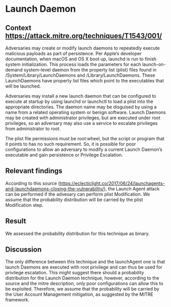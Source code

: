 # Launch Daemon 

## Context https://attack.mitre.org/techniques/T1543/001/

Adversaries may create or modify launch daemons to repeatedly execute malicious payloads as part of persistence. Per Apple’s developer documentation, when macOS and OS X boot up, launchd is run to finish system initialization. This process loads the parameters for each launch-on-demand system-level daemon from the property list (plist) files found in /System/Library/LaunchDaemons and /Library/LaunchDaemons. These LaunchDaemons have property list files which point to the executables that will be launched.

Adversaries may install a new launch daemon that can be configured to execute at startup by using launchd or launchctl to load a plist into the appropriate directories. The daemon name may be disguised by using a name from a related operating system or benign software. Launch Daemons may be created with administrator privileges, but are executed under root privileges, so an adversary may also use a service to escalate privileges from administrator to root.

The plist file permissions must be root:wheel, but the script or program that it points to has no such requirement. So, it is possible for poor configurations to allow an adversary to modify a current Launch Daemon’s executable and gain persistence or Privilege Escalation.

## Relevant findings

According to this source (https://eclecticlight.co/2017/06/24/launchagents-and-launchdaemons-closing-the-vulnerability/), the Launch Agent attack can be performed if the advesary can perform plist Modification. We assume that the probability distribution will be carried by the plist Modification step.

## Result

We assessed the probability distribution for this technique as binary.

## Discussion

The only difference between this technique and the launchAgent one is that launch Daemons are executed with root privilege and can thus be used for privilege escalation. This might suggest there should a probability distribution for the Launch Daemon technique, however, according to the source and the mitre description, only poor configurations can allow this to be exploited. Therefore, we assume that the probability will be carried by the User Account Management mitigation, as suggested by the MITRE framework.